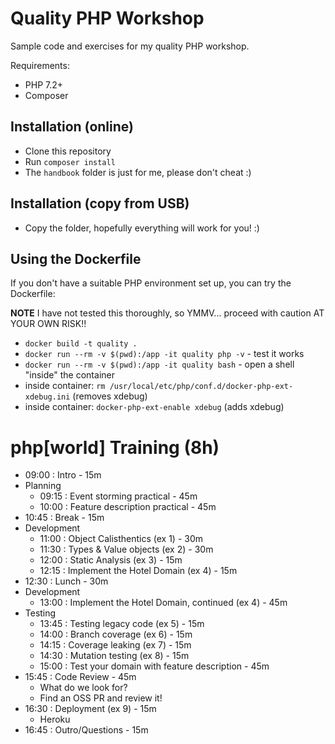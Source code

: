 # Quality PHP Workshop

Sample code and exercises for my quality PHP workshop.

Requirements:

 * PHP 7.2+
 * Composer

## Installation (online)

 * Clone this repository
 * Run `composer install`
 * The `handbook` folder is just for me, please don't cheat :)

## Installation (copy from USB)

 * Copy the folder, hopefully everything will work for you! :)

## Using the Dockerfile

If you don't have a suitable PHP environment set up, you can try the Dockerfile:

**NOTE** I have not tested this thoroughly, so YMMV... proceed with caution AT YOUR OWN RISK!!

 * `docker build -t quality .`
 * `docker run --rm -v $(pwd):/app -it quality php -v` - test it works
 * `docker run --rm -v $(pwd):/app -it quality bash` - open a shell "inside" the container
 * inside container: `rm /usr/local/etc/php/conf.d/docker-php-ext-xdebug.ini` (removes xdebug)
 * inside container: `docker-php-ext-enable xdebug` (adds xdebug)

# php\[world\] Training (8h)

 - 09:00 : Intro - 15m
 - Planning
   - 09:15 : Event storming practical - 45m
   - 10:00 : Feature description practical - 45m
 - 10:45 : Break - 15m
 - Development
   - 11:00 : Object Calisthentics (ex 1) - 30m
   - 11:30 : Types & Value objects (ex 2) - 30m
   - 12:00 : Static Analysis (ex 3) - 15m
   - 12:15 : Implement the Hotel Domain (ex 4) - 15m
 - 12:30 : Lunch - 30m
 - Development
   - 13:00 : Implement the Hotel Domain, continued (ex 4) - 45m
 - Testing
   - 13:45 : Testing legacy code (ex 5) - 15m
   - 14:00 : Branch coverage (ex 6) - 15m
   - 14:15 : Coverage leaking (ex 7) - 15m
   - 14:30 : Mutation testing (ex 8) - 15m
   - 15:00 : Test your domain with feature description - 45m
 - 15:45 : Code Review - 45m
   - What do we look for?
   - Find an OSS PR and review it!
 - 16:30 : Deployment (ex 9) - 15m
   - Heroku
 - 16:45 : Outro/Questions - 15m
